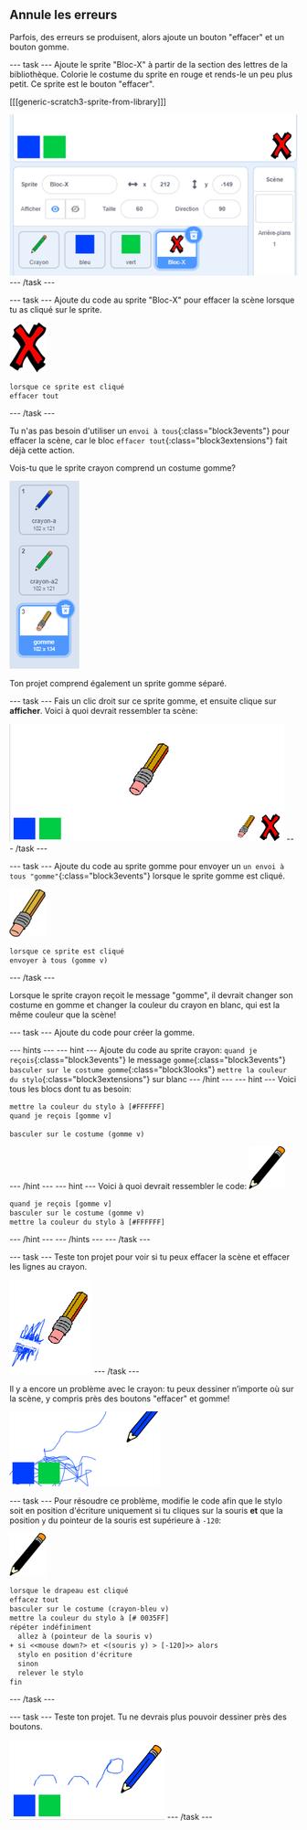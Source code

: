 ## Annule les erreurs

Parfois, des erreurs se produisent, alors ajoute un bouton "effacer" et un bouton gomme.

\--- task \--- Ajoute le sprite "Bloc-X" à partir de la section des lettres de la bibliothèque. Colorie le costume du sprite en rouge et rends-le un peu plus petit. Ce sprite est le bouton "effacer".

[[[generic-scratch3-sprite-from-library]]]

![capture d'écran](images/paint-x.png) \--- /task \---

\--- task \--- Ajoute du code au sprite "Bloc-X" pour effacer la scène lorsque tu as cliqué sur le sprite.

![traverser](images/cross.png)

```blocks3
lorsque ce sprite est cliqué
effacer tout
```

\--- /task \---

Tu n'as pas besoin d'utiliser un `envoi à tous`{:class="block3events"} pour effacer la scène, car le bloc `effacer tout`{:class="block3extensions"} fait déjà cette action.

Vois-tu que le sprite crayon comprend un costume gomme?

![capture d'écran](images/paint-eraser-costume.png)

Ton projet comprend également un sprite gomme séparé.

\--- task \--- Fais un clic droit sur ce sprite gomme, et ensuite clique sur **afficher**. Voici à quoi devrait ressembler ta scène:

![capture d'écran](images/paint-eraser-stage.png) \--- /task \---

\--- task \--- Ajoute du code au sprite gomme pour envoyer un `un envoi à tous "gomme"`{:class="block3events"} lorsque le sprite gomme est cliqué.

![gomme](images/eraser.png)

```blocks3
lorsque ce sprite est cliqué
envoyer à tous (gomme v)
```

\--- /task \---

Lorsque le sprite crayon reçoit le message "gomme", il devrait changer son costume en gomme et changer la couleur du crayon en blanc, qui est la même couleur que la scène!

\--- task \--- Ajoute du code pour créer la gomme.

\--- hints \--- \--- hint \--- Ajoute du code au sprite crayon: `quand je reçois`{:class="block3events"} le message `gomme`{:class="block3events"} `basculer sur le costume gomme`{:class="block3looks"} `mettre la couleur du stylo`{:class="block3extensions"} sur blanc \--- /hint \--- \--- hint \--- Voici tous les blocs dont tu as besoin:

```blocks3
mettre la couleur du stylo à [#FFFFFF]
quand je reçois [gomme v]

basculer sur le costume (gomme v)
```

\--- /hint \--- \--- hint \--- Voici à quoi devrait ressembler le code: ![crayon](images/pencil.png)

```blocks3
quand je reçois [gomme v]
basculer sur le costume (gomme v)
mettre la couleur du stylo à [#FFFFFF]
```

\--- /hint \--- \--- /hints \--- \--- /task \---

\--- task \--- Teste ton projet pour voir si tu peux effacer la scène et effacer les lignes au crayon.

![capture d'écran](images/paint-erase-test.png) \--- /task \---

Il y a encore un problème avec le crayon: tu peux dessiner n’importe où sur la scène, y compris près des boutons "effacer" et gomme!

![capture d'écran](images/paint-draw-problem.png)

\--- task \--- Pour résoudre ce problème, modifie le code afin que le stylo soit en position d'écriture uniquement si tu cliques sur la souris **et** que la position `y` du pointeur de la souris est supérieure à `-120`:

![crayon](images/pencil.png)

```blocks3
lorsque le drapeau est cliqué 
effacez tout
basculer sur le costume (crayon-bleu v)
mettre la couleur du stylo à [# 0035FF]
répéter indéfiniment
  allez à (pointeur de la souris v)
+ si <<mouse down?> et <(souris y) > [-120]>> alors 
  stylo en position d'écriture
  sinon
  relever le stylo
fin
```

\--- /task \---

\--- task \--- Teste ton projet. Tu ne devrais plus pouvoir dessiner près des boutons.

![capture d'écran](images/paint-fixed.png) \--- /task \---